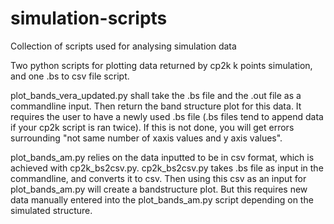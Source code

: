 # simulation-scripts
Collection of scripts used for analysing simulation data

Two python scripts for plotting data returned by cp2k k points simulation, and one .bs to csv file script. 

plot_bands_vera_updated.py shall take the .bs file and the .out file as a commandline input. Then return the band structure plot for this data. It requires the user to have a newly used .bs file (.bs files tend to append data if your cp2k script is ran twice). If this is not done, you will get errors surrounding "not same number of xaxis values and y axis values".

plot_bands_am.py relies on the data inputted to be in csv format, which is achieved with cp2k_bs2csv.py. cp2k_bs2csv.py takes .bs file as input in the commandline, and converts it to csv. Then using this csv as an input for plot_bands_am.py will create a bandstructure plot. But this requires new data manually entered into the plot_bands_am.py script depending on the simulated structure. 
